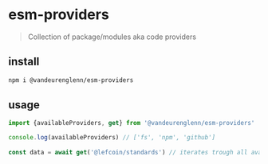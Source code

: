 # esm-providers
 > Collection of package/modules aka code providers

## install
```sh
npm i @vandeurenglenn/esm-providers
```

## usage
```js
import {availableProviders, get} from '@vandeurenglenn/esm-providers'

console.log(availableProviders) // ['fs', 'npm', 'github']
 
const data = await get('@lefcoin/standards') // iterates trough all available providers
```